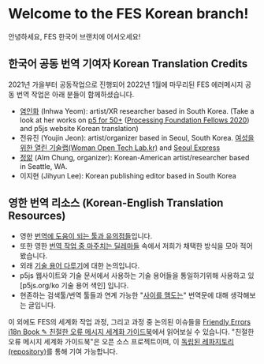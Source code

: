 # Welcome to the FES Korean branch!
안녕하세요, FES 한국어 브랜치에 어서오세요!

## 한국어 공동 번역 기여자 Korean Translation Credits
2021년 가을부터 공동작업으로 진행되어 2022년 1월에 마무리된 FES 에러메시지 공동 번역 작업은 아래 분들이 함께하셨습니다.
* [염인화](https://yinhwa.art/) (Inhwa Yeom): artist/XR researcher based in South Korea. (Take a look at her works on [p5 for 50+](https://p5for50.plus/) ([Processing Foundation Fellows 2020](https://medium.com/processing-foundation/p5-js-for-ages-50-in-korea-50d47b5927fb)) and p5js website Korean translation)
* 전유진 (Youjin Jeon): artist/organizer based in Seoul, South Korea. [여성을 위한 열린 기술랩(Woman Open Tech Lab.kr)](http://womanopentechlab.kr/) and [Seoul Express](http://seoulexpress.kr/)
* [정앎](https://www.almichu.com/) (Alm Chung, organizer): Korean-American artist/researcher based in Seattle, WA.
* 이지현 (Jihyun Lee): Korean publishing editor based in South Korea

## 영한 번역 리소스 (Korean-English Translation Resources)
* 영한 [번역에 도움이 되는 툴과 유의점들]입니다.
* 또한 영한 [번역 작업 중 마주치는 딜레마들] 속에서 저희가 채택한 방식을 모아 적어봤습니다.
* 외래 [기술 용어 다루기]에 대한 논의입니다.
* p5js 웹사이트와 기술 문서에서 사용하는 기술 용어들을 통일하기위해 사용하고 있  [p5js.org/ko 기술 용어 색인] 입니다.
* 현존하는 검색툴/번역 툴들과 연계 가능한 "[사이를 맴도는]" 번역문에 대해 생각해보는 글입니다.

이 외에도 FES의 세계화 작업 과정, 그리고 과정 중 논의된 이슈들을 [Friendly Errors i18n Book ✎ 친절한 오류 메시지 세계화 가이드북]에서 읽어보실 수 있습니다. "친절한 오류 메시지 세계화 가이드북"은 오픈 소스 프로젝트이며, 이 [독립된 레파지토리 (repository)]를 통해 기여 가능합니다.


[번역에 도움이 되는 툴과 유의점들]: https://almchung.github.io/p5-fes-i18n-book/ch4/#tools
[번역 작업 중 마주치는 딜레마들]: https://almchung.github.io/p5-fes-i18n-book/ch4/#dilemmas
[기술 용어 다루기]: https://almchung.github.io/p5-fes-i18n-book/ch3/
[사이를 맴도는]: https://almchung.github.io/p5-fes-i18n-book/ch5/
[Friendly Errors i18n Book ✎ 친절한 오류 메시지 세계화 가이드북]: https://almchung.github.io/p5-fes-i18n-book/
[독립된 레파지토리 (repository)]: https://github.com/almchung/p5-fes-i18n-book